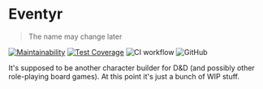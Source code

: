 # Eventyr

> The name may change later

[![Maintainability](https://api.codeclimate.com/v1/badges/1de02fcae0e47454c584/maintainability)](https://codeclimate.com/github/raidorev/dnd-character-builder/maintainability)
[![Test Coverage](https://api.codeclimate.com/v1/badges/1de02fcae0e47454c584/test_coverage)](https://codeclimate.com/github/raidorev/dnd-character-builder/test_coverage)
![CI workflow](https://github.com/raidorev/dnd-character-builder/actions/workflows/ci.yml/badge.svg)
![GitHub](https://img.shields.io/github/license/raidorev/dnd-character-builder)

It's supposed to be another character builder for D&D (and possibly other role-playing board games). At this point it's just a bunch of WIP stuff.

